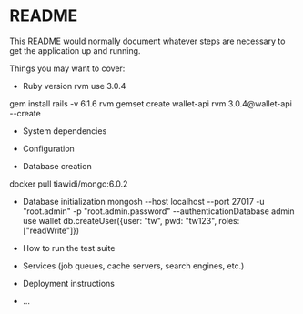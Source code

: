 # README

This README would normally document whatever steps are necessary to get the
application up and running.

Things you may want to cover:

* Ruby version
rvm use 3.0.4

gem install rails -v 6.1.6
rvm gemset create wallet-api
rvm 3.0.4@wallet-api --create

* System dependencies

* Configuration

* Database creation

docker pull tiawidi/mongo:6.0.2

* Database initialization
mongosh --host localhost --port 27017 -u "root.admin" -p "root.admin.password" --authenticationDatabase admin
use wallet
db.createUser({user: "tw", pwd: "tw123", roles: ["readWrite"]})

* How to run the test suite

* Services (job queues, cache servers, search engines, etc.)

* Deployment instructions

* ...
